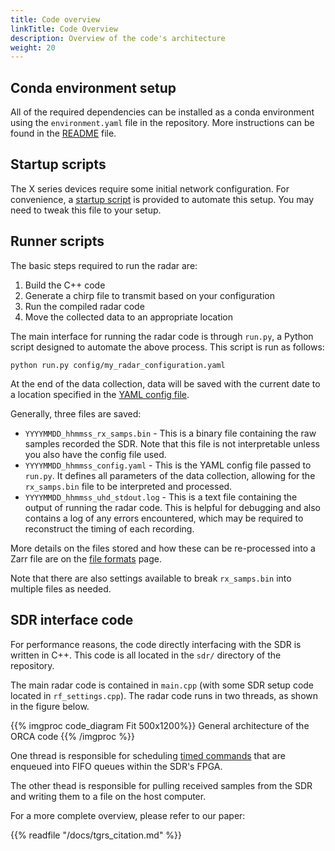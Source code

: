 ```yaml
---
title: Code overview
linkTitle: Code Overview
description: Overview of the code's architecture
weight: 20
---
```


## Conda environment setup

All of the required dependencies can be installed as a conda environment using
the `environment.yaml` file in the repository. More instructions can be found
in the [README](https://github.com/radioglaciology/uhd_radar/tree/main?tab=readme-ov-file#configuring-your-environment)
file.

## Startup scripts

The X series devices require some initial network configuration. For convenience,
a [startup script](https://github.com/radioglaciology/uhd_radar/blob/main/x310_startup.sh)
is provided to automate this setup. You may need to tweak this file to your setup.

## Runner scripts

The basic steps required to run the radar are:

1. Build the C++ code
2. Generate a chirp file to transmit based on your configuration
3. Run the compiled radar code
4. Move the collected data to an appropriate location

The main interface for running the radar code is through `run.py`, a Python
script designed to automate the above process. This script is run as follows:

```
python run.py config/my_radar_configuration.yaml
```

At the end of the data collection, data will be saved with the current date
to a location specified in the [YAML config file](/docs/radar/sdr-interface/config).

Generally, three files are saved:

* `YYYYMMDD_hhmmss_rx_samps.bin` - This is a binary file containing the raw 
samples recorded the SDR. Note that this file is not interpretable unless you
also have the config file used.
* `YYYYMMDD_hhmmss_config.yaml` - This is the YAML config file passed to `run.py`.
It defines all parameters of the data collection, allowing for the `rx_samps.bin`
file to be interpreted and processed.
* `YYYYMMDD_hhmmss_uhd_stdout.log` - This is a text file containing the output
of running the radar code. This is helpful for debugging and also contains a log
of any errors encountered, which may be required to reconstruct the timing of
each recording.

More details on the files stored and how these can be re-processed into a Zarr
file are on the [file formats](/docs/radar/postprocessing/files/) page.

Note that there are also settings available to break `rx_samps.bin` into multiple
files as needed.

## SDR interface code

For performance reasons, the code directly interfacing with the SDR is written
in C++. This code is all located in the `sdr/` directory of the repository.

The main radar code is contained in `main.cpp` (with some SDR setup code located
in `rf_settings.cpp`). The radar code runs in two threads, as shown in the
figure below.


{{% imgproc code_diagram Fit 500x1200%}}
General architecture of the ORCA code
{{% /imgproc %}}

One thread is responsible for scheduling
[timed commands](https://kb.ettus.com/Synchronizing_USRP_Events_Using_Timed_Commands_in_UHD)
that are enqueued into FIFO queues within the SDR's FPGA.

The other thead is responsible for pulling received samples from the SDR and
writing them to a file on the host computer.

For a more complete overview, please refer to our paper:

{{% readfile "/docs/tgrs_citation.md" %}}